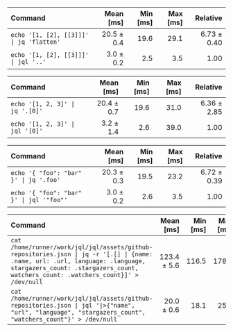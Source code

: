 | Command | Mean [ms] | Min [ms] | Max [ms] | Relative |
|:---|---:|---:|---:|---:|
| `echo '[1, [2], [[3]]]' \| jq 'flatten'` | 20.5 ± 0.4 | 19.6 | 29.1 | 6.73 ± 0.40 |
| `echo '[1, [2], [[3]]]' \| jql '..'` | 3.0 ± 0.2 | 2.5 | 3.5 | 1.00 |

| Command | Mean [ms] | Min [ms] | Max [ms] | Relative |
|:---|---:|---:|---:|---:|
| `echo '[1, 2, 3]' \| jq '.[0]'` | 20.4 ± 0.7 | 19.6 | 31.0 | 6.36 ± 2.85 |
| `echo '[1, 2, 3]' \| jql '[0]'` | 3.2 ± 1.4 | 2.6 | 39.0 | 1.00 |

| Command | Mean [ms] | Min [ms] | Max [ms] | Relative |
|:---|---:|---:|---:|---:|
| `echo '{ "foo": "bar" }' \| jq '.foo'` | 20.3 ± 0.3 | 19.5 | 23.2 | 6.72 ± 0.39 |
| `echo '{ "foo": "bar" }' \| jql '"foo"'` | 3.0 ± 0.2 | 2.6 | 3.5 | 1.00 |

| Command | Mean [ms] | Min [ms] | Max [ms] | Relative |
|:---|---:|---:|---:|---:|
| `cat /home/runner/work/jql/jql/assets/github-repositories.json \| jq -r '[.[] \| {name: .name, url: .url, language: .language, stargazers_count: .stargazers_count, watchers_count: .watchers_count}]' > /dev/null` | 123.4 ± 5.6 | 116.5 | 178.2 | 6.18 ± 0.34 |
| `cat /home/runner/work/jql/jql/assets/github-repositories.json \| jql '\|>{"name", "url", "language", "stargazers_count", "watchers_count"}' > /dev/null` | 20.0 ± 0.6 | 18.1 | 25.7 | 1.00 |

